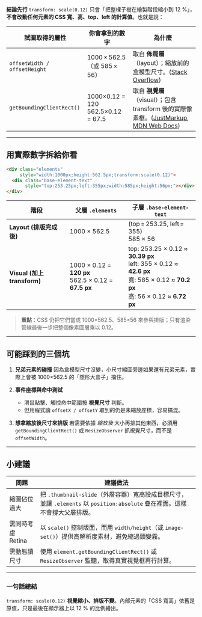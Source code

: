 **結論先行**
`transform: scale(0.12)` 只會「把整棵子樹在繪製階段縮小到 12 %」，**不會改動任何元素的 CSS 寬、高、top、left 的計算值**。也就是說：

| 試圖取得的屬性                      | 你會拿到的數字                              | 為什麼                                                                          |
| ---------------------------- | ------------------------------------ | ---------------------------------------------------------------------------- |
| `offsetWidth / offsetHeight` | 1000 × 562.5（或 585 × 56）             | 取自 **佈局層**（layout）；縮放前的盒模型尺寸。([Stack Overflow][1])                           |
| `getBoundingClientRect()`    | 1000×0.12 = 120<br>562.5×0.12 = 67.5 | 取自 **視覺層**（visual）；包含 transform 後的實際像素框。([JustMarkup][2], [MDN Web Docs][3]) |

---

## 用實際數字拆給你看

```html
<div class="elements"
     style="width:1000px;height:562.5px;transform:scale(0.12)">
  <div class="base-element-text"
       style="top:253.25px;left:355px;width:585px;height:56px;"></div>
</div>
```

| 階段                        | 父層 `.elements`                                         | 子層 `.base-element-text`                                                                                                          |
| ------------------------- | ------------------------------------------------------ | -------------------------------------------------------------------------------------------------------------------------------- |
| **Layout (排版完成後)**        | 1000 × 562.5                                           | (top = 253.25, left = 355)<br>585 × 56                                                                                           |
| **Visual (加上 transform)** | 1000 × 0.12 = **120 px**<br>562.5 × 0.12 = **67.5 px** | top: 253.25 × 0.12 ≈ **30.39 px**<br>left: 355 × 0.12 ≈ **42.6 px**<br>寬: 585 × 0.12 ≈ **70.2 px**<br>高: 56 × 0.12 ≈ **6.72 px** |

> **重點**：CSS 仍把它們當成 1000×562.5、585×56 來參與排版；只有渲染管線最後一步把整個像素圖層乘以 0.12。

---

## 可能踩到的三個坑

1. **兄弟元素的碰撞**
   因為盒模型尺寸沒變，小尺寸縮圖旁邊如果還有兄弟元素，實際上會被 1000×562.5 的「隱形大盒子」擋住。

2. **事件座標與命中測試**

   * 滑鼠點擊、觸控命中範圍按 **視覺尺寸** 判斷。
   * 但用程式讀 `offsetX / offsetY` 取到的仍是未縮放座標，容易搞混。

3. **想拿縮放後尺寸來排版**
   若需要依據 *縮放後* 大小再排其他東西，必須用 `getBoundingClientRect()` 或 `ResizeObserver` 抓視覺尺寸，而不是 `offsetWidth`。

---

## 小建議

| 問題           | 建議做法                                                                                     |
| ------------ | ---------------------------------------------------------------------------------------- |
| 縮圖佔位過大       | 把 `.thumbnail-slide`（外層容器）寬高設成目標尺寸，並讓 `.elements` 以 `position:absolute` 疊在裡面。這樣不會撐大父層排版。 |
| 需同時考慮 Retina | 以 `scale()` 控制版面，而用 `width/height`（或 `image-set()`）提供高解析度素材，避免縮過頭變霧。                     |
| 需動態讀尺寸       | 使用 `element.getBoundingClientRect()` 或 `ResizeObserver` 監聽，取得真實視覺框再行計算。                  |

---

### 一句話總結

`transform: scale(0.12)` **視覺縮小、排版不變**。內部元素的「CSS 寬高」依舊是原值，只是最後在顯示器上以 12 % 的比例繪出。

[1]: https://stackoverflow.com/questions/32835144/css-transform-scale-does-not-change-dom-size/32835258?utm_source=chatgpt.com "CSS transform: scale does not change DOM size?"
[2]: https://justmarkup.com/articles/2015-11-27-scale-an-element-without-changing-the-size-of-its-child-elements/?utm_source=chatgpt.com "Scale an element without changing the size of its child elements"
[3]: https://developer.mozilla.org/en-US/docs/Web/CSS/transform-function/scale?utm_source=chatgpt.com "scale() - CSS - MDN Web Docs - Mozilla"
